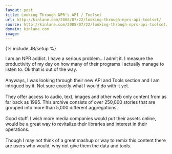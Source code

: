 ```yaml
---
layout: post
title: Looking Through NPR's API / Toolset
url: http://kinlane.com/2008/07/22/looking-through-nprs-api-toolset/
source: http://kinlane.com/2008/07/22/looking-through-nprs-api-toolset/
domain: kinlane.com
image: 
---
```

{% include JB/setup %}<p>I am an NPR addict.  I have a serious problem...I admit it.  I measure the productivity of my day on how many of their programs I actually manage to listen to.  Ok that is out of the way.<br /><br />Anyways, I was looking through their new API and Tools section and I am intrigued by it.  Not sure exactly what I would do with it yet.<br /><br />They offer access to audio, text, images and other web only content from as far back as 1995.   This archive consists of over 250,000 stories that are grouped into more than 5,000 different aggregations.<br /><br />Good stuff.  I wish more media companies would put their assets online, would be a great way to revitalize their libraries and interest in their operations. <br /><br />Though I may not think of a great mashup or way to remix this content there are users who would, why not give them the data and tools.</p>
